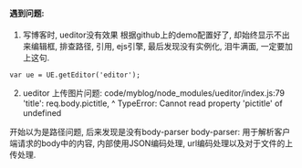 #### 遇到问题:
1. 写博客时, ueditor没有效果
根据github上的demo配置好了, 却始终显示不出来编辑框, 排查路径, 引用, ejs引擎,
最后发现没有实例化, 泪牛满面, 一定要加上这句.
```
var ue = UE.getEditor('editor');
```
2. ueditor  上传图片问题:
  code/myblog/node_modules/ueditor/index.js:79
                'title': req.body.pictitle,
                                 ^
  TypeError: Cannot read property 'pictitle' of undefined

  开始以为是路径问题, 后来发现是没有body-parser
  body-parser: 用于解析客户端请求的body中的内容, 内部使用JSON编码处理, url编码处理以及对于文件的上传处理.



